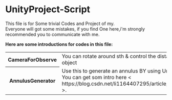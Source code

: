 # UnityProject-Script
This file is for Some trivial Codes and Project of my.<br/>
Everyone will got some mistakes, if you find One here,i'm strongly recommended you to communicate with me.


<b>Here are some introductions for codes in this file:</b><br/>
<table>
    <tr>
        <th>CameraForObserve</th>
        <td>You can rotate around sth & control the distance with target object<td/>
    </tr>
     <tr>
        <th>AnnulusGenerator</th>
        <td>Use this to generate an annulus BY using Unity Mesh in code. <br/>
            You can get som intro here < https://blog.csdn.net/li1164407295/article/details/88587437 >. 
        <td/>
    </tr>
</table>
